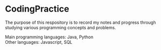 # CodingPractice
The purpose of this respository is to record my notes and progress through studying various programming concepts and problems. 

Main programming languages: Java, Python  
Other languages: Javascript, SQL
